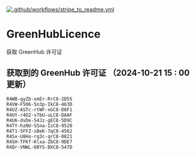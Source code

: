 [![.github/workflows/stripe_to_readme.yml](https://github.com/zjx-kimi/GreenHubLicence/actions/workflows/stripe_to_readme.yml/badge.svg)](https://github.com/zjx-kimi/GreenHubLicence/actions/workflows/stripe_to_readme.yml)
# GreenHubLicence
获取 GreenHub 许可证
## 获取到的 GreenHub 许可证 （2024-10-21 15 : 00 更新）
```
R4WB-qyZb-xmEr-RrC8-2D55
R4VW-F506-5n3p-IkC8-463D
R4UZ-ASTc-rtWF-xGC8-D8F1
R4UY-r4O2-v7bU-uLC8-DAAF
R4U6-dvDe-54Jz-gEC8-5D9C
R4TY-hzNU-SSna-IzC8-9520
R4T1-5FFZ-sBeK-7qC8-4562
R4Sx-U8Ho-rq3c-qrC8-0821
R4SH-TFKf-Klxa-ZbC8-9DE7
R4Qr-VNWL-6BYS-BXC8-547D
```
